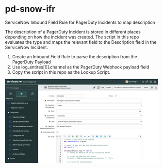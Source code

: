 # pd-snow-ifr
ServiceNow Inbound Field Rule for PagerDuty Incidents to map description

The description of a PagerDuty Incident is stored in different places depending on how the incident was created. 
The script in this repo evaluates the type and maps the relevant field to the Description field in the ServiceNow Incident.

1. Create an Inbound Field Rule to parse the description from the PagerDuty Payload
2. Use log_entires[0].channel as the PagerDuty Webhook payload field
3. Copy the script in this repo as the Lookup Script.

![PD2SnowDescriptionIFR.png](PD2SnowDescriptionIFR.png)
